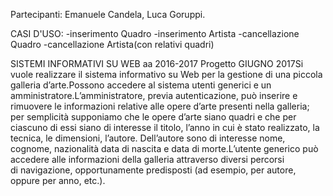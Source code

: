 Partecipanti: Emanuele Candela, Luca Goruppi.

CASI D'USO:
-inserimento Quadro
-inserimento Artista
-cancellazione Quadro
-cancellazione Artista(con relativi quadri)

SISTEMI INFORMATIVI SU WEB aa 2016-2017 Progetto GIUGNO 2017Si vuole realizzare il sistema informativo 
su Web per la gestione di una piccola galleria d’arte.Possono accedere al sistema utenti generici e un 
amministratore.L’amministratore,  previa  autenticazione, può  inserire  e  rimuovere  le  informazioni 
relative alle opere d’arte presenti nella galleria; per semplicità supponiamo che le opere d’arte siano
quadri e che per ciascuno di essi siano di interesse il titolo, l’anno in cui è stato realizzato, la tecnica,
le  dimensioni,  l’autore.  Dell’autore  sono  di  interesse  nome,  cognome,  nazionalità  data  di nascita e
data di morte.L’utente  generico  può  accedere  alle  informazioni  della  galleria  attraverso  diversi  percorsi  
di navigazione, opportunamente predisposti (ad esempio, per autore, oppure per anno, etc.). 
